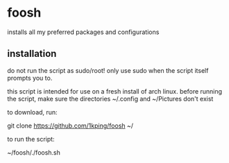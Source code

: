 # foosh
installs all my preferred packages and configurations

## installation
do not run the script as sudo/root! only use sudo when the script itself prompts you to.

this script is intended for use on a fresh install of arch linux. before running the script, make sure the directories ~/.config and ~/Pictures don't exist

to download, run:

git clone https://github.com/1kping/foosh ~/

to run the script:

~/foosh/./foosh.sh
